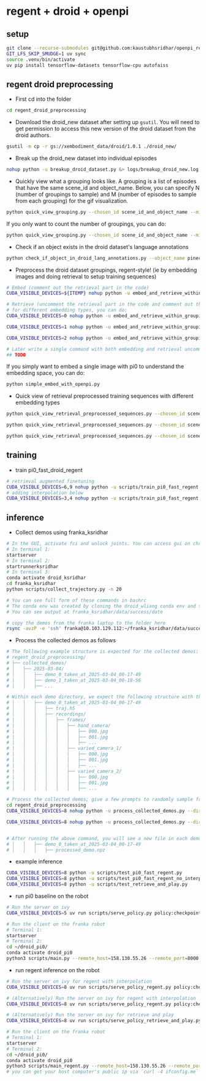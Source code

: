 # regent + droid + openpi 

## setup
```bash
git clone --recurse-submodules git@github.com:kaustubhsridhar/openpi_regent_droid.git
GIT_LFS_SKIP_SMUDGE=1 uv sync
source .venv/bin/activate
uv pip install tensorflow-datasets tensorflow-cpu autofaiss
```

## regent droid preprocessing
* First cd into the folder
```bash
cd regent_droid_preprocessing
```

* Download the droid_new dataset after setting up `gsutil`.  You will need to get permission to access this new version of the droid dataset from the droid authors.
```bash
gsutil -m cp -r gs://xembodiment_data/droid/1.0.1 ./droid_new/
```

* Break up the droid_new dataset into individual episodes
```bash
nohup python -u breakup_droid_dataset.py &> logs/breakup_droid_new.log &
```

* Quickly view what a grouping looks like. A grouping is a list of episodes that have the same scene_id and object_name. Below, you can specify N (number of groupings to sample) and M (number of episodes to sample from each grouping) for the gif visualization.
```bash
python quick_view_grouping.py --chosen_id scene_id_and_object_name --min_num_episodes_in_each_grouping 50 --N 10 --M 5
```
If you only want to count the number of groupings, you can do:
```bash
python quick_view_grouping.py --chosen_id scene_id_and_object_name --min_num_episodes_in_each_grouping 50 --only_count
```

* Check if an object exists in the droid dataset's language annotations
```bash
python check_if_object_in_droid_lang_annotations.py --object_name pinecone
```

* Preprocess the droid dataset groupings, regent-style! (ie by embedding images and doing retrieval to setup training sequences)
```bash
# Embed (comment out the retrieval part in the code)
CUDA_VISIBLE_DEVICES=${ITEMP} nohup python -u embed_and_retrieve_within_groupings.py --chosen_id scene_id_and_object_name --min_num_episodes_in_each_grouping 50 &> logs/embed/scene_id_and_object_name_50_${ITEMP}th_SetOf20.log &

# Retrieve (uncomment the retrieval part in the code and comment out the embedding part)
# for different embedding types, you can do:
CUDA_VISIBLE_DEVICES=0 nohup python -u embed_and_retrieve_within_groupings.py --chosen_id scene_id_and_object_name --min_num_episodes_in_each_grouping 50 --embedding_type embeddings__exterior_image_1_left &> logs/retrieval_preprocessing/scene_id_and_object_name_50_exterior_image_1_left.log &

CUDA_VISIBLE_DEVICES=1 nohup python -u embed_and_retrieve_within_groupings.py --chosen_id scene_id_and_object_name --min_num_episodes_in_each_grouping 50 --embedding_type embeddings__wrist_image_left &> logs/retrieval_preprocessing/scene_id_and_object_name_50_wrist_image_left.log &

CUDA_VISIBLE_DEVICES=2 nohup python -u embed_and_retrieve_within_groupings.py --chosen_id scene_id_and_object_name --min_num_episodes_in_each_grouping 50 --embedding_type both &> logs/retrieval_preprocessing/scene_id_and_object_name_50_both.log &

# Later write a single command with both embedding and retrieval uncommented below
## TODO

```
If you simply want to embed a single image with pi0 to understand the embedding space, you can do:
```bash
python simple_embed_with_openpi.py
```

* Quick view of retrieval preprocessed training sequences with different embedding types
```bash
python quick_view_retrieval_preprocessed_sequences.py --chosen_id scene_id_and_object_name --min_num_episodes_in_each_grouping 50 --embedding_type embeddings__wrist_image_left --N 10 --M 5

python quick_view_retrieval_preprocessed_sequences.py --chosen_id scene_id_and_object_name --min_num_episodes_in_each_grouping 50 --embedding_type embeddings__exterior_image_1_left --N 10 --M 5

python quick_view_retrieval_preprocessed_sequences.py --chosen_id scene_id_and_object_name --min_num_episodes_in_each_grouping 50 --embedding_type both --N 10 --M 5

```

## training
* train pi0_fast_droid_regent
```bash
# retrieval augmented finetuning
CUDA_VISIBLE_DEVICES=6,9 nohup python -u scripts/train_pi0_fast_regent.py pi0_fast_droid_regent --exp-name=seventh_try_query_loss_only_more_capacity --overwrite &> logs/log_7.txt &
# adding interpolation below
CUDA_VISIBLE_DEVICES=3,4 nohup python -u scripts/train_pi0_fast_regent.py pi0_fast_droid_regent_with_interpolation --exp-name=seventh_try_query_loss_only_with_interpolation_more_capacity --overwrite &> logs/log_with_interpolation_7.txt &
```

## inference 
* Collect demos using franka_ksridhar
```bash
# In the GUI, activate fci and unlock joints. You can access gui on chrome at 172.16.0.2/desk/
# In terminal 1: 
startserver
# In terminal 2: 
startrunnerksridhar
# In terminal 3: 
conda activate droid_ksridhar
cd franka_ksridhar
python scripts/collect_trajectory.py -n 20

# You can see full form of these commands in bashrc 
# The conda env was created by cloning the droid_wliang conda env and then `pip install -e .` in the franka_ksridhar folder
# You can see output at franka_ksridhar/data/success/date

# copy the demos from the franka laptop to the folder here
rsync -avzP -e 'ssh' franka@10.103.129.112:~/franka_ksridhar/data/success/2025-03-08 regent_droid_preprocessing/collected_demos/
```

* Process the collected demos as follows
```bash
# The following example structure is expected for the collected demos:
# regent_droid_preprocessing/
# ├── collected_demos/
# │   ├── 2025-03-04/
# │   │   ├── demo_0_taken_at_2025-03-04_00-17-49
# |   │   ├── demo_1_taken_at_2025-03-04_00-18-56
# |   │   ├── ...

# Within each demo directory, we expect the following structure with the traj.h5 file and the recordings' frames:-
# │   │   ├── demo_0_taken_at_2025-03-04_00-17-49
# │   │   │   ├── traj.h5
# │   │   │   ├── recordings/
# |   │   │   │   ├── frames/
# |   │   │   │   │   ├── hand_camera/
# |   │   │   │   │   │   ├── 000.jpg
# |   │   │   │   │   │   ├── 001.jpg
# |   │   │   │   │   │   ├── ...
# |   │   │   │   │   ├── varied_camera_1/
# |   │   │   │   │   │   ├── 000.jpg
# |   │   │   │   │   │   ├── 001.jpg
# |   │   │   │   │   │   ├── ...
# |   │   │   │   │   ├── varied_camera_2/
# |   │   │   │   │   │   ├── 000.jpg
# |   │   │   │   │   │   ├── 001.jpg
# |   │   │   │   │   │   ├── ...

# Process the collected demos; give a few prompts to randomly sample from for each demo (assumtpions: any of these prompts would fit the demo)
cd regent_droid_preprocessing
CUDA_VISIBLE_DEVICES=8 nohup python -u process_collected_demos.py --dir=collected_demos/2025-03-04 --prompts "pick up the pokeball and put it in the bowl" &> logs/process_collected_demos/pokeball_bowl.txt &

CUDA_VISIBLE_DEVICES=8 nohup python -u process_collected_demos.py --dir=collected_demos/2025-03-08 --prompts "pick up the pokeball and put it in the bowl" &> logs/process_collected_demos/pokeball_bowl_2objs_leftright.txt &


# After running the above command, you will see a new file in each demo directory as follows:
# │   │   ├── demo_0_taken_at_2025-03-04_00-17-49
# │   │   │   ├── processed_demo.npz
```

* example inference
```bash
CUDA_VISIBLE_DEVICES=8 python -u scripts/test_pi0_fast_regent.py
CUDA_VISIBLE_DEVICES=8 python -u scripts/test_pi0_fast_regent_no_interpolation.py
CUDA_VISIBLE_DEVICES=8 python -u scripts/test_retrieve_and_play.py
```

* run pi0 baseline on the robot
```bash
# Run the server on ivy
CUDA_VISIBLE_DEVICES=5 uv run scripts/serve_policy.py policy:checkpoint --policy.config=pi0_fast_droid --policy.dir=s3://openpi-assets/checkpoints/pi0_fast_droid

# Run the client on the franka robot
# Terminal 1:
startserver
# Terminal 2:
cd ~/droid_pi0/
conda activate droid_pi0
python3 scripts/main.py --remote_host=158.130.55.26 --remote_port=8000 --external_camera="right"
```

* run regent inference on the robot
```bash
# Run the server on ivy for regent with interpolation
CUDA_VISIBLE_DEVICES=8 uv run scripts/serve_policy_regent.py policy:checkpoint --policy.config=pi0_fast_droid_regent --policy.dir=checkpoints/pi0_fast_droid_regent/fourth_try_query_loss_only/2000 --policy.demos_dir=regent_droid_preprocessing/collected_demos/2025-03-04

# (Alternatively) Run the server on ivy for regent with interpolation
CUDA_VISIBLE_DEVICES=8 uv run scripts/serve_policy_regent.py policy:checkpoint --policy.config=pi0_fast_droid_regent_with_interpolation --policy.dir=checkpoints/pi0_fast_droid_regent_with_interpolation/fourth_try_query_loss_only_with_interpolation/2000 --policy.demos_dir=regent_droid_preprocessing/collected_demos/2025-03-04

# (Alternatively) Run the server on ivy for retrieve and play
CUDA_VISIBLE_DEVICES=8 uv run scripts/serve_policy_retrieve_and_play.py policy:checkpoint --policy.demos_dir=regent_droid_preprocessing/collected_demos/2025-03-08

# Run the client on the franka robot
# Terminal 1:
startserver
# Terminal 2:
cd ~/droid_pi0/
conda activate droid_pi0
python3 scripts/main_regent.py --remote_host=158.130.55.26 --remote_port=8000 --external_camera="right" 
# you can get your host computer's public ip via `curl -4 ifconfig.me`
```

